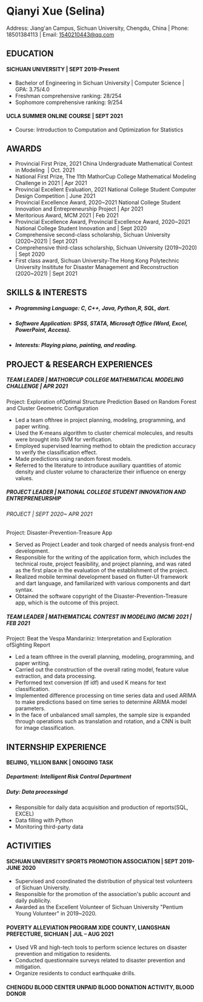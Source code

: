 # Qianyi Xue (Selina)
Address: Jiang'an Campus, Sichuan University, Chengdu, China    | Phone: 18501384113  | Email: 1540210443@qq.com
  
## EDUCATION
#### SICHUAN UNIVERSITY | SEPT 2019-Present
- Bachelor of Engineering in Sichuan University  |  Computer Science |  GPA: 3.75/4.0
- Freshman comprehensive ranking: 28/254
- Sophomore comprehensive ranking:  9/254
#### UCLA SUMMER ONLINE COURSE | SEPT 2021
- Course: Introduction to Computation and Optimization for Statistics
##  AWARDS
- Provincial First Prize, 2021 China Undergraduate Mathematical Contest in Modeling  |  Oct. 2021 
- National First Prize, The 11th MathorCup College Mathematical Modeling Challenge in 2021 | Apr 2021            
- Provincial Excellent Evaluation, 2021 National College Student Computer Design Competition | June 2021       
- Provincial Excellence Award, 2020~2021 National College Student Innovation and Entrepreneurship Project | Apr 2021
- Meritorious Award, MCM 2021 | Feb 2021
- Provincial Excellence Award, Provincial Excellence Award, 2020~2021 National College Student Innovation and | Sept 2020
- Comprehensive second-class scholarship, Sichuan University (2020~2021)  | Sept 2021
- Comprehensive third-class scholarship, Sichuan University (2019~2020)  | Sept 2020
- First class award, Sichuan University-The Hong Kong Polytechnic University Insititute for Disaster Management and Reconstruction (2020~2021) | Sept 2021

## SKILLS & INTERESTS
- ##### Programming Language: C, C++, Java, Python,R, SQL, dart.
- ##### Software Application: SPSS, STATA, Microsoft Office (Word, Excel, PowerPoint, Access). 
- ##### Interests: Playing piano, painting, and reading.

## PROJECT & RESEARCH EXPERIENCES
##### TEAM LEADER | MATHORCUP COLLEGE MATHEMATICAL MODELING CHALLENGE | APR 2021
Project: Exploration ofOptimal Structure Prediction Based on Random Forest and Cluster Geometric Configuration
- Led a team ofthree in project planning, modeling, programming, and paper writing.
- Used the  K-means  algorithm to  cluster  chemical  molecules,  and  results were brought into  SVM  for verification.
- Employed  supervised learning  method to  obtain the  prediction  accuracy to verify the  classification effect.
- Made predictions using random forest models.
- Referred to the  literature to  introduce  auxiliary  quantities  of atomic  density  and  cluster volume to
characterize their influence on energy values.

##### PROJECT LEADER | NATIONAL COLLEGE STUDENT INNOVATION AND ENTREPRENEURSHIP
###### PROJECT | SEPT  2020~ APR 2021
Project: Disaster-Prevention-Treasure App
- Served as Project Leader and took charged of needs analysis front-end development.
- Responsible  for  the  writing  of  the  application  form,  which  includes  the  technical  route,  project feasibility, and project planning, and was rated as the first place in the evaluation of the establishment of the project.
- Realized   mobile  terminal   development   based   on   flutter-UI   framework   and   dart   language,   and familiarized with various components and dart syntax.
- Obtained the software copyright of the Disaster-Prevention-Treasure app, which is the outcome of this project.

##### TEAM LEADER | MATHEMATICAL CONTEST IN MODELING (MCM) 2021 | FEB 2021
Project: Beat the Vespa Mandariniz: Interpretation and Exploration ofSighting Report         
- Led a team ofthree in the overall planning, modeling, programming, and paper writing.
- Carried out the construction of the overall rating model, feature value extraction, and data processing. 
- Performed text conversion (tf idf) and used K means for text classification.
- Implemented difference processing on time series data and used ARIMA to make predictions based on
time series to determine ARIMA model parameters.
- In  the  face  of unbalanced  small  samples,  the  sample  size  is  expanded  through  operations  such  as
translation and rotation, and a CNN is built for image classification.

## INTERNSHIP EXPERIENCE
#### BEIJING, YILLION BANK  |  ONGOING TASK
##### Department: Intelligent Risk Control Department 
##### Duty:  Data processingd
- Responsible for daily data acquisition and production of reports(SQL, EXCEL)
- Data filling with Python
- Monitoring third-party data

## ACTIVITIES
#### SICHUAN UNIVERSITY SPORTS PROMOTION ASSOCIATION | SEPT 2019-JUNE 2020
- Supervised and coordinated the distribution of physical test volunteers of Sichuan University. 
- Responsible for the promotion of the association's public account and daily publicity.
- Awarded as the Excellent Volunteer of Sichuan University "Pentium Young Volunteer" in 2019~2020.

#### POVERTY ALLEVIATION PROGRAM XIDE COUNTY, LIANGSHAN PREFECTURE, SICHUAN | JUL – AUG 2021
- Used  VR  and  high-tech  tools  to  perform  science  lectures  on  disaster  prevention  and  mitigation  to residents.
- Conducted questionnaire surveys related to disaster prevention and mitigation.
- Organize residents to conduct earthquake drills.

#### CHENGDU BLOOD CENTER UNPAID BLOOD DONATION ACTIVITY, BLOOD DONOR
